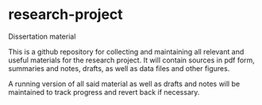 # research-project
Dissertation material

This is a github repository for collecting and maintaining all relevant and useful materials for the research project.
It will contain sources in pdf form, summaries and notes, drafts, as well as data files and other figures.

A running version of all said material as well as drafts and notes will be maintained to track progress and revert back if necessary.

